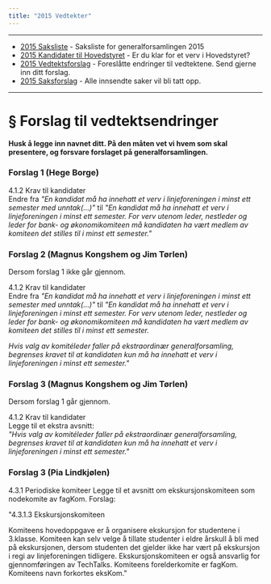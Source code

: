 ```yaml
---
title: "2015 Vedtekter"
---
```


---
* [2015 Saksliste](/wiki/online/generalforsamlingen/2015/saksliste) - Saksliste for generalforsamlingen 2015
* [2015 Kandidater til Hovedstyret](/wiki/online/generalforsamlingen/2015/valg) - Er du klar for et verv i Hovedstyret?
* [2015 Vedtektsforslag](/wiki/online/generalforsamlingen/2015/vedtekstforslag) - Foreslåtte endringer til vedtektene. Send gjerne inn ditt forslag.
* [2015 Saksforslag](/wiki/online/generalforsamlingen/2015/saksforslag) - Alle innsendte saker vil bli tatt opp.


---

# § Forslag til vedtektsendringer   
**Husk å legge inn navnet ditt. På den måten vet vi hvem som skal presentere, og forsvare forslaget på generalforsamlingen.**  

### Forslag 1 (Hege Borge)

4.1.2 Krav til kandidater  
Endre fra *"En kandidat må ha innehatt et verv i linjeforeningen i minst ett semester med unntak(...)"* til *"En kandidat må ha innehatt et verv i linjeforeningen i minst ett semester. For verv utenom leder, nestleder og leder for bank- og økonomikomiteen må kandidaten ha vært medlem av komiteen det stilles til i minst ett semester."*

### Forslag 2 (Magnus Kongshem og Jim Tørlen)
Dersom forslag 1 ikke går gjennom.  

4.1.2 Krav til kandidater  
Endre fra *"En kandidat må ha innehatt et verv i linjeforeningen i minst ett semester med unntak(...)"* til *"En kandidat må ha innehatt et verv i linjeforeningen i minst ett semester. For verv utenom leder, nestleder og leder for bank- og økonomikomiteen må kandidaten ha vært medlem av komiteen det stilles til i minst ett semester.*

*Hvis valg av komitéleder faller på ekstraordinær generalforsamling, begrenses kravet til at kandidaten kun må ha innehatt et verv i linjeforeningen i minst ett semester."*  

### Forslag 3 (Magnus Kongshem og Jim Tørlen)
Dersom forslag 1 går gjennom.  

4.1.2 Krav til kandidater  
Legge til et ekstra avsnitt:  
*"Hvis valg av komitéleder faller på ekstraordinær generalforsamling, begrenses kravet til at kandidaten kun må ha innehatt et verv i linjeforeningen i minst ett semester."*

### Forslag 3 (Pia Lindkjølen)

4.3.1 Periodiske komiteer
Legge til et avsnitt om ekskursjonskomiteen som nodekomite av fagKom. Forslag: 

"4.3.1.3 Ekskursjonskomiteen

Komiteens hovedoppgave er å organisere ekskursjon for studentene i 3.klasse. Komiteen kan selv velge å tillate studenter i eldre årskull å bli med på ekskursjonen, dersom studenten det gjelder ikke har vært på ekskursjon i regi av linjeforeningen tidligere. Ekskursjonskomiteen er også ansvarlig for gjennomføringen av TechTalks. Komiteens forelderkomite er fagKom. Komiteens navn forkortes eksKom."
